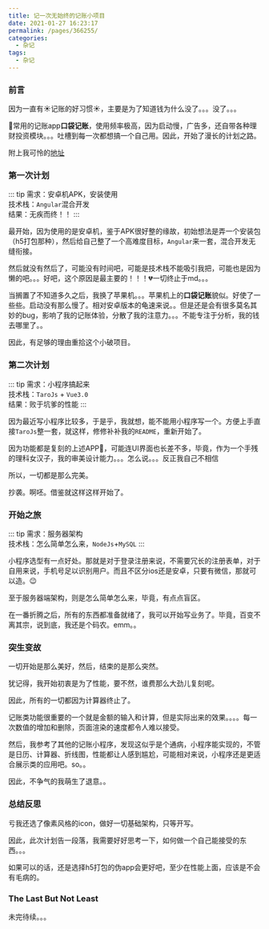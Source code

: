 ```yaml
---
title: 记一次无始终的记账小项目
date: 2021-01-27 16:23:17
permalink: /pages/366255/
categories:
  - 杂记
tags:
  - 杂记
---
```


### 前言

因为一直有:sunny:记账的好习惯:sunny:，主要是为了知道钱为什么没了。。。没了。。。

:rooster:常用的记账app**口袋记账**，使用频率极高，因为启动慢，广告多，还自带各种理财投资模块。。。吐槽到每一次都想搞一个自己用。因此，开始了漫长的计划之路。

附上我可怜的[地址](https://github.com/liwangying55555/my_account_book)

### 第一次计划

::: tip
需求：安卓机APK，安装使用<br>
技术栈：`Angular`混合开发<br>
结果：无疾而终！！
:::

最开始，因为使用的是安卓机，鉴于APK很好整的缘故，初始想法是弄一个安装包（h5打包那种），然后给自己整了一个高难度目标，`Angular`来一套，混合开发无缝衔接。

然后就没有然后了，可能没有时间吧，可能是技术栈不能吸引我把，可能也是因为懒的吧。。。好吧，这个原因是最主要的！！！:broken_heart:一切终止于md。。。

当搁置了不知道多久之后，我换了苹果机。。。苹果机上的**口袋记账**貌似。好使了一些些。启动没有那么慢了。相对安卓版本的龟速来说。。但是还是会有很多莫名其妙的bug，影响了我的记账体验，分散了我的注意力。。。不能专注于分析，我的钱去哪里了。。

因此，有足够的理由重拾这个小破项目。

### 第二次计划

::: tip
需求：小程序搞起来<br>
技术栈：`TaroJs` + `Vue3.0`<br>
结果：败于坑爹的性能
:::

因为最近写小程序比较多，于是乎，我就想，能不能用小程序写一个。方便上手直接`TaroJs`整一套，就这样，修修补补我的`README`，重新开始了。

因为功能都是复刻的上述APP:memo:，可能连UI界面也长差不多，毕竟，作为一个手残的理科女汉子，我的审美设计能力。。。怎么说。。。反正我自己不相信

所以，一切都是那么完美。

抄袭。啊呸。借鉴就这样这样开始了。

### 开始之旅

::: tip
需求：服务器架构<br>
技术栈：怎么简单怎么来，`NodeJs`+`MySQL`
:::

小程序选型有一点好处。那就是对于登录注册来说，不需要冗长的注册表单，对于自用来说，手机号足以识别用户。而且不区分ios还是安卓，只要有微信，那就可以造。:wink:

至于服务器端架构，则是怎么简单怎么来，毕竟，有点点盲区。

在一番折腾之后，所有的东西都准备就绪了，我可以开始写业务了。毕竟，百变不离其宗，说到底，我还是个码农。emm。。

### 突生变故

一切开始是那么美好，然后，结束的是那么突然。

犹记得，我开始初衷是为了性能，要不然，谁费那么大劲儿复刻呢。

因此，所有的一切都因为计算器终止了。

记账类功能很重要的一个就是金额的输入和计算，但是实际出来的效果。。。。每一次数值的增加和删除，页面渲染的速度都令人难以接受。

然后，我参考了其他的记账小程序，发现这似乎是个通病，小程序能实现的，不管是日历、计算器、折线图，性能都让人感到尴尬，可能相对来说，小程序还是更适合展示类的应用吧。so。。

因此，不争气的我萌生了退意。。

### 总结反思

亏我还选了像素风格的icon，做好一切基础架构，只等开写。

因此，此次计划告一段落，我需要好好思考一下，如何做一个自己能接受的东西。。。

如果可以的话，还是选择h5打包的伪app会更好吧，至少在性能上面，应该是不会有毛病的。

### The Last But Not Least

未完待续。。。
